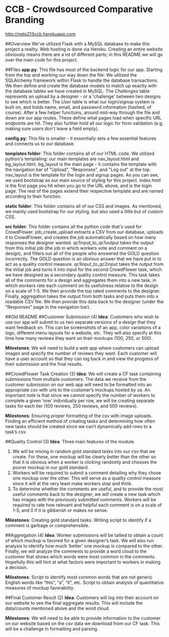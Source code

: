 # CCB - Crowdsourced Comparative Branding
http://nets213ccb.herokuapp.com

##Overview
We've utilized Flask with a MySQL database to make this project a reality. Web hosting is done via Heroku. Creating an entire website obviously means there are a lot of different parts; in this README we will go over the main code for this project. 

##Files
**app.py**:
This file has most of the backend logic for our app. Starting from the top and working our way down the file: We utilized the SQLAlchemy framework within Flask to handle the database transactions. We then define and create the database models to match up exactly with the database tables we have created in MySQL. The _Challenges_ table represents an upload by a designer - or a 'challenge' between two designs to see which is better. The _User_ table is what our login/signup system is built on, and holds name, email, and password information (hashed, of course). After a few helper functions, around mid-way through the file and down are our app routes. These define what pages load when specific URL endpoints are hit. They also further hold all our logic for form validation (e.g. making sure users don't leave a field empty). 

**config.py**:
This file is smaller - it essentially sets a few essential features and connects us to our database. 

**templates folder**:
This folder contains all of our HTML code. We utilized python's templating: our main templates are nav_layout.html and bg_layout.html. bg_layout is the main page - it contains the template with the navigation bar of "Upload", "Responses", and "Log out" at the top. nav_layout is the template for the login and signup pages. As you can see, we used bootstrap as our main source of styling for this project. index.hmtl is the first page you hit when you go to the URL above, and is the login page. The rest of the pages extend their respective template and are named according to their function. 

**static folder**: This folder contains all of our CSS and images. As mentioned, we mainly used bootstrap for our styling, but also used a little but of custom CSS. 

**src folder**: This folder contains all the python code that's used for CrowdFlower. job_create_upload extracts a CSV from our database, uploads it to CrowdFlower, and creates the job automatically based on how many responses the designer wanted. qc1input_to_qc1output takes the output from this initial job (the job in which workers vote and comment on a design), and filters out all of the people who answered the GOLD question incorrectly. The GOLD question is an obvious answer that we have put in to act as a quality control measure. qc1input_to_qc2input takes the output from the initial job and turns it into input for the second CrowdFlower task, which we have designed as a secondary quality control measure. This task takes all of the comments for a design and aggregates them into a new task, in which workers rate each comment on its usefulness relative to the design on a scale of 1-5. We then provide the top rated comments to the designer. Finally, aggregation takes the output from both tasks and puts them into a readable CSV file. We then provide this data back to the designer (under the "Responses" page in the navigation bar). 

##Old README
##Customer Submission (4)
**Idea**: Customers who wish to use our app will submit to us two separate versions of a design that they want feedback on. This can be screenshots of an app, color variations of a logo, different menu layouts for a website, etc. They will also specify at this time how many reviews they want on their mockups (100, 250, or 500).

**Milestones**: We will need to build a web app where customers can upload images and specify the number of reviews they want. Each customer will have a user account so that they can log back in and view the progress of their submission and the final results.


##CrowdFlower Task Creation (3)
**Idea**: We will create a CF task containing submissions from multiple customers. The data we receive from the customer submission on our web app will need to be formatted into an appropriate csv with urls to the customer’s mockups hosted by us. An important note is that since we cannot specify the number of workers to complete a given ‘row’ individually per row, we will be creating separate tasks for each tier (100 reviews, 250 reviews, and 500 reviews).

**Milestones**: Ensuring proper formatting of the csv with image uploads. Finding an efficient method of creating tasks and determining how often new tasks should be created since we can’t dynamically add rows to a task’s csv.

##Quality Control (3)
**Idea**: Three main features of the module. 

1) We will be mixing in random gold standard tasks into our csv that we create. For these, one mockup will be clearly better than the other so that it is obvious when a worker is clicking randomly and chooses the poorer mockup in our gold standard.
2) Workers will be required to submit a comment detailing why they chose one mockup over the other. This will serve as a quality control measure since it will at the very least make workers stop and think. 
3) To determine whether the comments are useful, and to provide the most useful comments back to the designer, we will create a new task which has images with the previously submitted comments. Workers will be required to rate how relevant and helpful each comment is on a scale of 1-5, and 0 if it is gibberish or makes no sense. 

**Milestones**: Creating gold standard tasks. Writing script to identify if a comment is garbage or comprehensible.

##Aggregation (4)
**Idea**: Worker submissions will be tallied to obtain a count of which mockup is favored for a given designer’s task. We will also run analysis to identify how much ‘better’ one mockup is compared to the other. Finally, we will analyze the comments to provide a word cloud to the customer that shows which words were most common in the comments. Hopefully this will hint at what factors were important to workers in making a decision.

**Milestones**: Script to identify most common words that are not generic English words like “this”, “a”, “it”, etc. Script to obtain analysis of quantitative measures of mockup favorability.

##Final Customer Result (2)
**Idea**: Customers will log into their account on our website to see the final aggregate results. This will include the data/counts mentioned above and the word cloud.

**Milestones**: We will need to be able to provide information to the customer on our website based on the csv data we download from our CF task. This will be a challenge in formatting and parsing.
